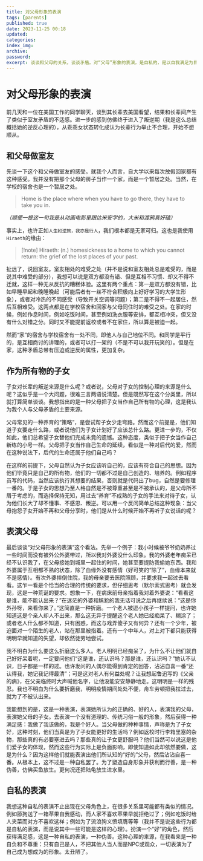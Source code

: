 ```yaml
---
title: 对父母形象的表演
tags: [parents]
published: true
date: 2023-11-25 00:18
updated:
categories:
index_img:
archive:
password:
excerpt: 谈谈和父母的关系，谈谈矛盾。对“父母”形象的表演，是自私的，是以自我满足为目的。
---
```


# 对父母形象的表演

前几天和一位在美国工作的同学聊天，谈到其长辈去美国看望，结果和长辈间产生了类似于室友矛盾的不适感。进一步的感到仿佛终于进入了叛逆期（我是这么总结概括她的逆反心理的），从乖乖女状态转化成认为长辈行为举止不合理，开始不想顺从。
## 和父母做室友
先谈一下这个和父母做室友的感受。就我个人而言，自大学以来每次放假回家都有这种感受。我并没有把那个父母的房子当作一个家，而是一个暂居之处。当然，在学校的宿舍也是一个暂居之处。
> Home is the place where when you have to go there, they have to take you in.      

_（顺便一提这一句我是从动画电影里跟达米安学的，大米和渡鸦真好磕）_

事实上，也许正如`人生如逆旅，我亦是行人`，我们根本都是无家可归。这也是我使用`Hiraeth`的缘由：

> [!note] Hiraeth: 
> (n.) homesickness to a home to which you cannot return: the grief of the lost places of your past.

扯远了，说回室友。室友相处的难受之处（并不是说和室友相处总是难受的，而是说其中难受的部分），我想可以说是双方都没有错、但是互相不习惯、却又不得不迁就，这样一种无从反抗的糟糕体验。这里有两个重点：第一是双方都没有错，比如早睡早起和晚睡晚起（可能后者有一丝不符合积极向上好好学习的大学生形象），或者对冷热的不同感受（导致开关空调等问题）；第二是不得不一起居住，然后互相难受。这两点都是在学校宿舍和回家与父母同住时的难受之处。在家的时候，例如作息时间，例如吃饭时间，甚至例如洗衣服等安排，都互相冲突，但又没有什么对错之分。同时又不能提前返校或者不在家住，所以算是被迫一起。

然而“家”的宿舍与学校宿舍有一处不同，即他人与自己地位不同。和同学是平行的，是互相商讨的讲理的，或者可以打一架的（不是不可以我开玩笑的）。但是在家，这种矛盾总带有压迫或逆反的属性，更加复杂。

## 作为所有物的子女
子女对长辈的叛逆来源是什么呢？或者说，父母对子女的控制心理的来源是什么呢？这似乎是一个大问题，很难三言两语说清楚。但是既然写在这个分类里，所以就打算简单谈谈。我想指出的是一种父母把子女当作自己所有物的心理，这是我认为我个人与父母矛盾的主要来源。

父母常见的一种养育的“策略”，是尝试帮子女少走弯路。然而这个前提是，他们知道子女要走什么路，或者说他们为子女计划好了应该总什么路。更进一步的，不仅如此，他们总希望子女替他们完成未竟的遗憾。这种态度，类似于把子女当作自己新练的小号一样。父母把子女当作自己生命的延续，看似是一种对后代的爱，然而在这种说法下，后代的生命还属于他们自己吗？

在这样的前提下，父母自然认为子女应该听自己的，应该有符合自己的思想。因为他们毕竟只是自己的所有物，他们的一切都不过是自己创造的、培养的。例如程序员写的代码，当然应该执行其想要的结果，否则就是代码出了bug，自然是要修理一番的。于是子女的思想乃至人格自然是不被尊重甚至是不被承认的，是父母所不屑于考虑的，而选择保持无知，用过去“养育”不成熟的子女的手法来对待子女，认为他们长大了却不懂事、不感恩、叛逆。可以用一个反问简单总结这种现象：当父母抱怨子女开始不再和父母分享时，他们是从什么时候开始不再听子女说话的呢？

## 表演父母
最后谈谈“对父母形象的表演”这个看法。先举一个例子：我小时候被爷爷奶奶养过一些时间而没有被外公外婆带过，所以我对外婆没什么印象。我的外婆老年痴呆已经不认识我了，在父母接她到城里一起住的时间，她甚至要提防我偷她东西。我和外婆属于互相都不熟的状态，除了血缘外没有感情（好可笑的“除了”，血缘本来就不是感情）。有次外婆摔倒住院，我的母亲要去医院照顾，并要求我一起过去看看。这乍一看是个恰当的合理的传统的要求，但仔细思考（默尔索式思考）就会发现，这是一种荒诞的要求。想象一下，在病床前母亲指着我对着外婆说：“看看这是谁，能不能认出来？”在迷茫的外婆和尴尬的我无话可说之后再继续说：“这是你外孙呀，来看你来了。”这简直是一种折磨。一个老人被逗小孩子一样提问，也许她知道这是个亲人却人不出来，那么这无异于提醒这个老人她已经痴呆了、糊涂了；或者老人什么都不知道，只有困惑，而这与戏弄傻子又有何异？还有一个少年，被迫面对一个陌生的老人，站在那里被指着。还有一个中年人，对上对下都只能获得明明早就知道的失望，却依然徒劳地尝试。

我不明白为什么要这么折磨这么多人。老人明明已经痴呆了，为什么不让他们就自己好好呆着呢，一定要问他们“这是谁，还认识吗？那是谁，还认识吗？”她认不认识，日子都是一样的过。也许发问的人偶尔能得到肯定的回答，沾沾自喜一番“还认得我，她记我记得最清”；可是这对老人有何益处呢？让我想起鲁迅写的《父亲的病》，在父亲临终时大声喊他名字，让他没能安安静静地走。这明明是一样的残忍。我也不明白为什么要折磨我，明明疫情期间处处不便，舟车劳顿把我拉过去，就为了不被认出来。

我能想到的是，这是一种表演，表演她所认为的正确的、好的人，表演我的父母，表演她父母的子女。去表演一个没有道理的、传统习俗一般的形象，然后获得一种满足感：我做了我该做的，我是个好人。当父母做的种种事情，声称是为了子女好，这种时刻，他们当真是为了子女能更好的生活吗？例如返校时行李箱里塞的杂物，那些真的有必要塞进去吗？那些真的让子女更舒服吗？他们当然可以说这是他们爱子女的体现，然而这些行为实际上是负面影响，即使知道如此却依然要做，这是为什么？因为这样他们就能表演出他们所认知的“好的”父母，然后沾沾自喜一番。从根本上，这不过是一种自私罢了。为了塑造自身形象并获利而行善，是一种伪善，仿佛买鱼放生。更何况还把陆龟放生进水里。

## 自私的表演
我想这种自私的表演不止出现在父母角色上，在很多关系里可能都有类似的情况。例如舔狗送了一箱苹果自我感动，而人家不喜欢苹果早就拒绝过了；例如吃饭时给人夹菜而对方不喜欢这样；例如为了流浪狗义愤填膺等等（我并不是说这些行为都是自私的表演，而是说其中一些可能是这样的心理）。扮演一个“好”的角色，然后获得满足感，这是一种自私的表演，一种伪善。这种心理的来源，在我看来是一种自负和不尊重：只有自己是人，不把其他人当人而是NPC或观众，一切表演为了自己成为想成为的形象。太丑陋了。
